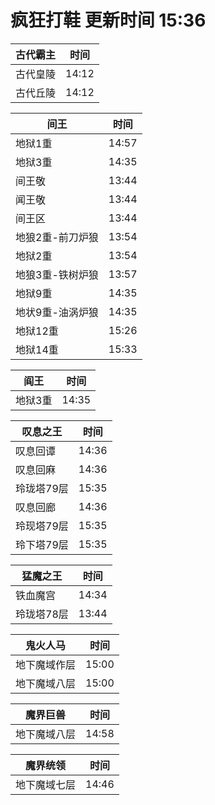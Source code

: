 # 疯狂打鞋 更新时间 15:36

| 古代霸主   | 时间    |
|--------|-------|
| 古代皇陵 | 14:12 |
| 古代丘陵 | 14:12 |

| 间王   | 时间    |
|--------|-------|
| 地狱1重 | 14:57 |
| 地狱3重 | 14:35 |
| 间王敬 | 13:44 |
| 闻王敬 | 13:44 |
| 间王区 | 13:44 |
| 地狼2重-前刀炉狼 | 13:54 |
| 地狱2重 | 13:54 |
| 地狼3重-铁树炉狼 | 13:57 |
| 地狱9重 | 14:35 |
| 地状9重-油涡炉狼 | 14:35 |
| 地狱12重 | 15:26 |
| 地狱14重 | 15:33 |

| 阎王   | 时间    |
|--------|-------|
| 地狱3重 | 14:35 |

| 叹息之王   | 时间    |
|--------|-------|
| 叹息回谭 | 14:36 |
| 叹息回麻 | 14:36 |
| 玲珑塔79层 | 15:35 |
| 叹息回廊 | 14:36 |
| 玲现塔79层 | 15:35 |
| 玲下塔79层 | 15:35 |

| 猛魔之王   | 时间    |
|--------|-------|
| 铁血魔宫 | 14:34 |
| 玲珑塔78层 | 13:44 |

| 鬼火人马   | 时间    |
|--------|-------|
| 地下魔域作层 | 15:00 |
| 地下魔域八层 | 15:00 |

| 魔界巨兽   | 时间    |
|--------|-------|
| 地下魔域八层 | 14:58 |

| 魔界统领   | 时间    |
|--------|-------|
| 地下魔域七层 | 14:46 |